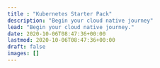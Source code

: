 ```yaml
---
title : "Kubernetes Starter Pack"
description: "Begin your cloud native journey"
lead: "Begin your cloud native journey."
date: 2020-10-06T08:47:36+00:00
lastmod: 2020-10-06T08:47:36+00:00
draft: false
images: []
---
```

